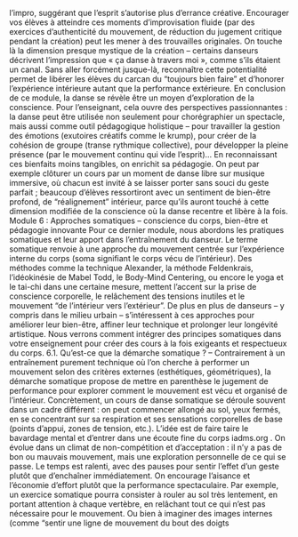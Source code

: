 l’impro, suggérant que l’esprit s’autorise plus d’errance créative. Encourager vos élèves à atteindre ces moments d’improvisation fluide (par des exercices d’authenticité du mouvement, de réduction du jugement critique pendant la création) peut les mener à des trouvailles originales. On touche là la dimension presque mystique de la création – certains danseurs décrivent l’impression que « ça danse à travers moi », comme s’ils étaient un canal. Sans aller forcément jusque-là, reconnaître cette potentialité permet de libérer les élèves du carcan du “toujours bien faire” et d’honorer l’expérience intérieure autant que la performance extérieure. En conclusion de ce module, la danse se révèle être un moyen d’exploration de la conscience. Pour l’enseignant, cela ouvre des perspectives passionnantes : la danse peut être utilisée non seulement pour chorégraphier un spectacle, mais aussi comme outil pédagogique holistique – pour travailler la gestion des émotions (exutoires créatifs comme le krump), pour créer de la cohésion de groupe (transe rythmique collective), pour développer la pleine présence (par le mouvement continu qui vide l’esprit)… En reconnaissant ces bienfaits moins tangibles, on enrichit sa pédagogie. On peut par exemple clôturer un cours par un moment de danse libre sur musique immersive, où chacun est invité à se laisser porter sans souci du geste parfait ; beaucoup d’élèves ressortiront avec un sentiment de bien-être profond, de “réalignement” intérieur, parce qu’ils auront touché à cette dimension modifiée de la conscience où la danse recentre et libère à la fois. Module 6 : Approches somatiques – conscience du corps, bien-être et pédagogie innovante Pour ce dernier module, nous abordons les pratiques somatiques et leur apport dans l’entraînement du danseur. Le terme somatique renvoie à une approche du mouvement centrée sur l’expérience interne du corps (soma signifiant le corps vécu de l’intérieur). Des méthodes comme la technique Alexander, la méthode Feldenkrais, l’idéokinésie de Mabel Todd, le Body-Mind Centering, ou encore le yoga et le tai-chi dans une certaine mesure, mettent l’accent sur la prise de conscience corporelle, le relâchement des tensions inutiles et le mouvement “de l’intérieur vers l’extérieur”. De plus en plus de danseurs – y compris dans le milieu urbain – s’intéressent à ces approches pour améliorer leur bien-être, affiner leur technique et prolonger leur longévité artistique. Nous verrons comment intégrer des principes somatiques dans votre enseignement pour créer des cours à la fois exigeants et respectueux du corps. 6.1. Qu’est-ce que la démarche somatique ? – Contrairement à un entraînement purement technique où l’on cherche à performer un mouvement selon des critères externes (esthétiques, géométriques), la démarche somatique propose de mettre en parenthèse le jugement de performance pour explorer comment le mouvement est vécu et organisé de l’intérieur. Concrètement, un cours de danse somatique se déroule souvent dans un cadre différent : on peut commencer allongé au sol, yeux fermés, en se concentrant sur sa respiration et ses sensations corporelles de base (points d’appui, zones de tension, etc.). L’idée est de faire taire le bavardage mental et d’entrer dans une écoute fine du corps iadms.org . On évolue dans un climat de non-compétition et d’acceptation : il n’y a pas de bon ou mauvais mouvement, mais une exploration personnelle de ce qui se passe. Le temps est ralenti, avec des pauses pour sentir l’effet d’un geste plutôt que d’enchaîner immédiatement. On encourage l’aisance et l’économie d’effort plutôt que la performance spectaculaire. Par exemple, un exercice somatique pourra consister à rouler au sol très lentement, en portant attention à chaque vertèbre, en relâchant tout ce qui n’est pas nécessaire pour le mouvement. Ou bien à imaginer des images internes (comme “sentir une ligne de mouvement du bout des doigts